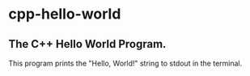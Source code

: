 # cpp-hello-world

## The C++ Hello World Program.

This program prints the "Hello, World!" string to stdout in the terminal.
